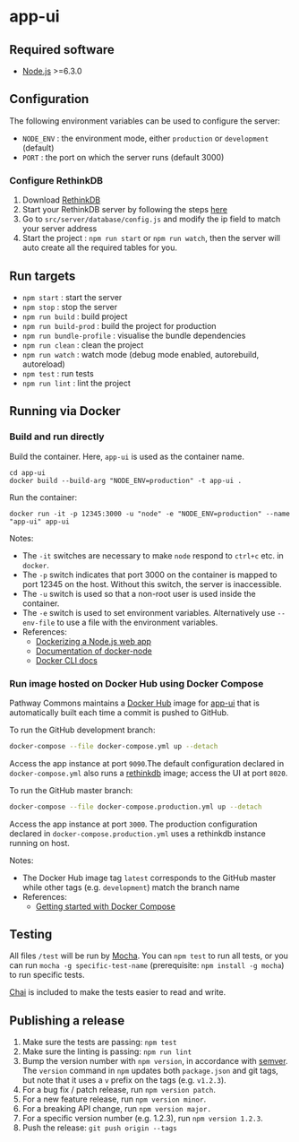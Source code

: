 # app-ui


## Required software

- [Node.js](https://nodejs.org/en/) >=6.3.0



## Configuration

The following environment variables can be used to configure the server:

- `NODE_ENV` : the environment mode, either `production` or `development` (default)
- `PORT` : the port on which the server runs (default 3000)

### Configure RethinkDB
 1. Download [RethinkDB](https://www.rethinkdb.com/docs/install/)
 2. Start your RethinkDB server by following the steps [here](https://www.rethinkdb.com/docs/start-a-server/)
 3. Go to `src/server/database/config.js`  and modify the ip field to match your server address
 4. Start the project : `npm run start` or `npm run watch`, then the server will auto create all the required tables for you. 


## Run targets

- `npm start` : start the server
- `npm stop` : stop the server
- `npm run build` : build project
- `npm run build-prod` : build the project for production
- `npm run bundle-profile` : visualise the bundle dependencies
- `npm run clean` : clean the project
- `npm run watch` : watch mode (debug mode enabled, autorebuild, autoreload)
- `npm test` : run tests
- `npm run lint` : lint the project


## Running via Docker

### Build and run directly

Build the container.  Here, `app-ui` is used as the container name.

```
cd app-ui
docker build --build-arg "NODE_ENV=production" -t app-ui .
```

Run the container:

```
docker run -it -p 12345:3000 -u "node" -e "NODE_ENV=production" --name "app-ui" app-ui
```

Notes:

- The `-it` switches are necessary to make `node` respond to `ctrl+c` etc. in `docker`.
- The `-p` switch indicates that port 3000 on the container is mapped to port 12345 on the host.  Without this switch, the server is inaccessible.
- The `-u` switch is used so that a non-root user is used inside the container.
- The `-e` switch is used to set environment variables.  Alternatively use `--env-file` to use a file with the environment variables.
- References:
  - [Dockerizing a Node.js web app](https://nodejs.org/en/docs/guides/nodejs-docker-webapp/)
  - [Documentation of docker-node](https://github.com/nodejs/docker-node)
  - [Docker CLI docs](https://docs.docker.com/engine/reference/commandline/cli/)


### Run image hosted on Docker Hub using Docker Compose

Pathway Commons maintains a [Docker Hub](https://hub.docker.com/) image for [app-ui](https://hub.docker.com/r/pathwaycommons/app-ui/) that is automatically built each time a commit is pushed to GitHub. 

To run the GitHub development branch:

```sh
docker-compose --file docker-compose.yml up --detach
```

Access the app instance at port `9090`.The default configuration declared in `docker-compose.yml` also runs a [rethinkdb](https://hub.docker.com/_/rethinkdb/) image; access the UI at port `8020`. 

To run the GitHub master branch:

```sh
docker-compose --file docker-compose.production.yml up --detach
```

Access the app instance at port `3000`. The production configuration declared in `docker-compose.production.yml` uses a rethinkdb instance running on host.   

Notes:
- The Docker Hub image tag `latest` corresponds to the GitHub master while other tags (e.g. `development`) match the branch name 
- References:
  - [Getting started with Docker Compose](https://docs.docker.com/compose/gettingstarted/)


## Testing

All files `/test` will be run by [Mocha](https://mochajs.org/).  You can `npm test` to run all tests, or you can run `mocha -g specific-test-name` (prerequisite: `npm install -g mocha`) to run specific tests.

[Chai](http://chaijs.com/) is included to make the tests easier to read and write.



## Publishing a release

1. Make sure the tests are passing: `npm test`
1. Make sure the linting is passing: `npm run lint`
1. Bump the version number with `npm version`, in accordance with [semver](http://semver.org/).  The `version` command in `npm` updates both `package.json` and git tags, but note that it uses a `v` prefix on the tags (e.g. `v1.2.3`).
  1. For a bug fix / patch release, run `npm version patch`.
  1. For a new feature release, run `npm version minor`.
  1. For a breaking API change, run `npm version major.`
  1. For a specific version number (e.g. 1.2.3), run `npm version 1.2.3`.
1. Push the release: `git push origin --tags`

